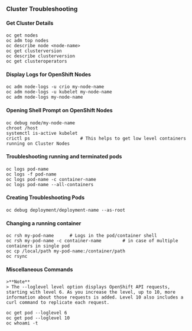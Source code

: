 ### Cluster Troubleshooting

#### Get Cluster Details

    oc get nodes
    oc adm top nodes
    oc describe node <node-name>
    oc get clusterversion
    oc describe clusterversion
    oc get clusteroperators

#### Display Logs for OpenShift Nodes

    oc adm node-logs -u crio my-node-name
    oc adm node-logs -u kubelet my-node-name
    oc adm node-logs my-node-name

#### Opening Shell Prompt on OpenShift Nodes

    oc debug node/my-node-name
    chroot /host
    systemctl is-active kubelet
    crictl ps                   # This helps to get low level containers running on Cluster Nodes

#### Troubleshooting running and terminated pods

    oc logs pod-name
    oc logs -f pod-name
    oc logs pod-name -c container-name
    oc logs pod-name --all-containers

#### Creating Troubleshooting Pods

    oc debug deployment/deployment-name --as-root

#### Changing a running container

    oc rsh my-pod-name      # Logs in the pod/container shell
    oc rsh my-pod-name -c container-name        # in case of multiple containers in single pod
    oc cp /local/path my-pod-name:/container/path
    oc rsync

#### Miscellaneous Commands
    >**Note**
    > The --loglevel level option displays OpenShift API requests, starting with level 6. As you increase the level, up to 10, more information about those requests is added. Level 10 also includes a curl command to replicate each request.
    
    oc get pod --loglevel 6
    oc get pod --loglevel 10
    oc whoami -t